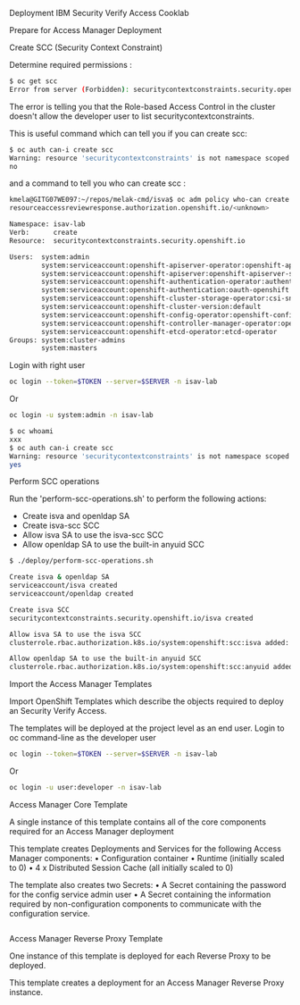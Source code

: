 Deployment IBM Security Verify Access Cooklab

Prepare for Access Manager Deployment

Create SCC (Security Context Constraint)

Determine required permissions :

```bash
$ oc get scc
Error from server (Forbidden): securitycontextconstraints.security.openshift.io is forbidden: User "XXX" cannot list resource "securitycontextconstraints" in API group "security.openshift.io" at the cluster scope
```

The error is telling you that the Role-based Access Control in the cluster doesn't allow the developer user to
list securitycontextconstraints.

This is useful command which can tell you if you can create scc:

```bash
$ oc auth can-i create scc
Warning: resource 'securitycontextconstraints' is not namespace scoped in group 'security.openshift.io'
no
```

and a command to tell you who can create scc :

```bash
kmela@GITG07WE097:~/repos/melak-cmd/isva$ oc adm policy who-can create scc
resourceaccessreviewresponse.authorization.openshift.io/<unknown> 

Namespace: isav-lab
Verb:      create
Resource:  securitycontextconstraints.security.openshift.io

Users:  system:admin
        system:serviceaccount:openshift-apiserver-operator:openshift-apiserver-operator
        system:serviceaccount:openshift-apiserver:openshift-apiserver-sa
        system:serviceaccount:openshift-authentication-operator:authentication-operator
        system:serviceaccount:openshift-authentication:oauth-openshift
        system:serviceaccount:openshift-cluster-storage-operator:csi-snapshot-controller-operator
        system:serviceaccount:openshift-cluster-version:default
        system:serviceaccount:openshift-config-operator:openshift-config-operator
        system:serviceaccount:openshift-controller-manager-operator:openshift-controller-manager-operator
        system:serviceaccount:openshift-etcd-operator:etcd-operator       
Groups: system:cluster-admins
        system:masters
```

Login with right user 

```bash
oc login --token=$TOKEN --server=$SERVER -n isav-lab
```

Or

```bash
oc login -u system:admin -n isav-lab
```

```bash
$ oc whoami
xxx
$ oc auth can-i create scc
Warning: resource 'securitycontextconstraints' is not namespace scoped in group 'security.openshift.io'
yes
```

Perform SCC operations

Run the 'perform-scc-operations.sh' to perform the following actions:
* Create isva and openldap SA
* Create isva-scc SCC
* Allow isva SA to use the isva-scc SCC
* Allow openldap SA to use the built-in anyuid SCC

```bash
$ ./deploy/perform-scc-operations.sh 

Create isva & openldap SA
serviceaccount/isva created
serviceaccount/openldap created

Create isva SCC
securitycontextconstraints.security.openshift.io/isva created

Allow isva SA to use the isva SCC
clusterrole.rbac.authorization.k8s.io/system:openshift:scc:isva added: "isva"

Allow openldap SA to use the built-in anyuid SCC
clusterrole.rbac.authorization.k8s.io/system:openshift:scc:anyuid added: "openldap"
```
Import the Access Manager Templates

Import OpenShift Templates which describe the objects required to deploy an Security Verify Access.

The templates will be deployed at the project level as an end user. Login to oc command-line as the developer user

```bash
oc login --token=$TOKEN --server=$SERVER -n isav-lab
```

Or

```bash
oc login -u user:developer -n isav-lab
```

Access Manager Core Template

A single instance of this template contains all of the core components required for an Access Manager deployment

This template creates Deployments and Services for the following Access Manager components:
• Configuration container
• Runtime (initially scaled to 0)
• 4 x Distributed Session Cache (all initially scaled to 0)

The template also creates two Secrets:
• A Secret containing the password for the config service admin user
• A Secret containing the information required by non-configuration components to communicate with
the configuration service.

```bash
```

Access Manager Reverse Proxy Template

One instance of this template is deployed for each Reverse Proxy to be deployed.

This template creates a deployment for an Access Manager Reverse Proxy instance. 

```bash
```
